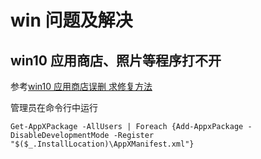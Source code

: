 # win 问题及解决

## win10 应用商店、照片等程序打不开

参考[win10 应用商店误删 求修复方法 ](
https://answers.microsoft.com/zh-hans/windows/forum/windows_10-windows_store/win10/666838b7-7acd-4455-9217-bb0d92577941?auth=1)


管理员在命令行中运行
```
Get-AppXPackage -AllUsers | Foreach {Add-AppxPackage -DisableDevelopmentMode -Register "$($_.InstallLocation)\AppXManifest.xml"}
```

